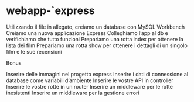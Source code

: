 webapp-`express
===

Utilizzando il file in allegato, creiamo un database con MySQL Workbench
Creiamo una nuova applicazione Express
Colleghiamo l’app al db e verifichiamo che tutto funzioni
Prepariamo una rotta index per ottenere la lista dei film
Prepariamo una rotta show per ottenere i dettagli di un singolo film e le sue recensioni

Bonus

Inserire delle immagini nel progetto express
Inserire i dati di connessione al database come variabili d’ambiente
Inserire le vostre API in controller
Inserire le vostre rotte in un router
Inserire un middleware per le rotte inesistenti
Inserire un middleware per la gestione errori
